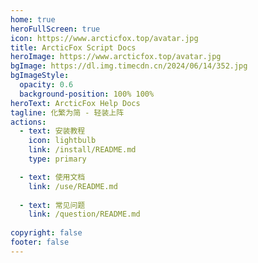 ```yaml
---
home: true
heroFullScreen: true
icon: https://www.arcticfox.top/avatar.jpg
title: ArcticFox Script Docs
heroImage: https://www.arcticfox.top/avatar.jpg
bgImage: https://dl.img.timecdn.cn/2024/06/14/352.jpg
bgImageStyle:
  opacity: 0.6
  background-position: 100% 100%
heroText: ArcticFox Help Docs
tagline: 化繁为简 - 轻装上阵
actions:
  - text: 安装教程
    icon: lightbulb
    link: /install/README.md
    type: primary

  - text: 使用文档
    link: /use/README.md
  
  - text: 常见问题
    link: /question/README.md
  
copyright: false
footer: false
---
```

